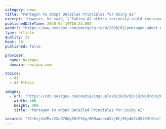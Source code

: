```yaml
---
category: news
title: "Pentagon to Adopt Detailed Principles for Using AI"
excerpt: "However, he said, \"Taking AI ethics seriously could increase the chances that some skeptics in the broader AI community are willing to work with DoD while also potentially improving the reliability and effectiveness of military uses of algorithms.\""
publishedDateTime: 2020-02-19T16:23:00Z
webUrl: "https://www.nextgov.com/emerging-tech/2020/02/pentagon-adopt-detailed-principles-using-ai/163191/"
type: article
quality: 39
heat: 39
published: false

provider:
  name: Nextgov
  domain: nextgov.com

topics:
  - AI
  - AI Ethics

images:
  - url: "https://cdn.nextgov.com/media/img/upload/2020/02/19/NGdrone20200219/open-graph.jpg"
    width: 400
    height: 400
    title: "Pentagon to Adopt Detailed Principles for Using AI"

secured: "Z2+8ijXnZRxs2XuB7OWy5DfEYQp/8RMwAsoxdVkjBC/0Eydk74Q5l89tSkn/lBzNKmNXqLA76oxnUgtkzLrbhiqRKEnkpCLkF6TZpbFzUcWbQkNd2QYzD+QBXC3GqIWtKQ1S2fuahC6Figg9YOv4ga1t7w3FJG6HR4K+xZPgHAX4n1onR8MSEZyj7k1l1uOk+Hy2sZCjp449YNntD5oJNrbdsxyaCDAYXQEKN1mkse7ZkXU00riZED2QjZ9mfPlFPlHavy/3t8hbTeBc6vpK/TJYbehwoUn0RWz/IFX4Tp1q5eHYgMBLeEigZWXjo9pf;MOfcS6upVR8dEcwfM8i6qA=="
---
```


